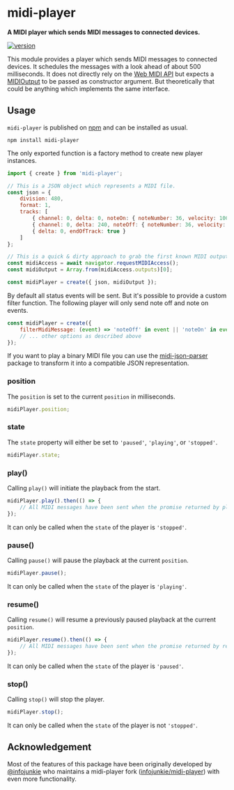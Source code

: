 # midi-player

**A MIDI player which sends MIDI messages to connected devices.**

[![version](https://img.shields.io/npm/v/midi-player.svg?style=flat-square)](https://www.npmjs.com/package/midi-player)

This module provides a player which sends MIDI messages to connected devices. It schedules the messages with a look ahead of about 500 milliseconds. It does not directly rely on the [Web MIDI API](https://webaudio.github.io/web-midi-api/) but expects a [MIDIOutput](https://webaudio.github.io/web-midi-api/#midioutput-interface) to be passed as constructor argument. But theoretically that could be anything which implements the same interface.

## Usage

`midi-player` is published on [npm](https://www.npmjs.com/package/midi-player) and can be installed as usual.

```shell
npm install midi-player
```

The only exported function is a factory method to create new player instances.

```js
import { create } from 'midi-player';

// This is a JSON object which represents a MIDI file.
const json = {
    division: 480,
    format: 1,
    tracks: [
        { channel: 0, delta: 0, noteOn: { noteNumber: 36, velocity: 100 } },
        { channel: 0, delta: 240, noteOff: { noteNumber: 36, velocity: 64 } },
        { delta: 0, endOfTrack: true }
    ]
};

// This is a quick & dirty approach to grab the first known MIDI output.
const midiAccess = await navigator.requestMIDIAccess();
const midiOutput = Array.from(midiAccess.outputs)[0];

const midiPlayer = create({ json, midiOutput });
```

By default all status events will be sent. But it's possible to provide a custom filter function. The following player will only send note off and note on events.

```js
const midiPlayer = create({
    filterMidiMessage: (event) => 'noteOff' in event || 'noteOn' in event
    // ... other options as described above
});
```

If you want to play a binary MIDI file you can use the [midi-json-parser](https://github.com/chrisguttandin/midi-json-parser) package to transform it into a compatible JSON representation.

### position

The `position` is set to the current `position` in milliseconds.

```js
midiPlayer.position;
```

### state

The `state` property will either be set to `'paused'`, `'playing'`, or `'stopped'`.

```js
midiPlayer.state;
```

### play()

Calling `play()` will initiate the playback from the start.

```js
midiPlayer.play().then(() => {
    // All MIDI messages have been sent when the promise returned by play() resolves.
});
```

It can only be called when the `state` of the player is `'stopped'`.

### pause()

Calling `pause()` will pause the playback at the current `position`.

```js
midiPlayer.pause();
```

It can only be called when the `state` of the player is `'playing'`.

### resume()

Calling `resume()` will resume a previously paused playback at the current `position`.

```js
midiPlayer.resume().then(() => {
    // All MIDI messages have been sent when the promise returned by resume() resolves.
});
```

It can only be called when the `state` of the player is `'paused'`.

### stop()

Calling `stop()` will stop the player.

```js
midiPlayer.stop();
```

It can only be called when the `state` of the player is not `'stopped'`.

## Acknowledgement

Most of the features of this package have been originally developed by [@infojunkie](https://github.com/infojunkie) who maintains a midi-player fork ([infojunkie/midi-player](https://github.com/infojunkie/midi-player)) with even more functionality.
